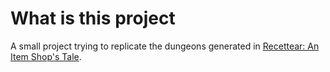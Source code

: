 # What is this project

A small project trying to replicate the dungeons generated in [Recettear: An Item Shop's Tale](https://store.steampowered.com/app/70400/Recettear_An_Item_Shops_Tale/).
